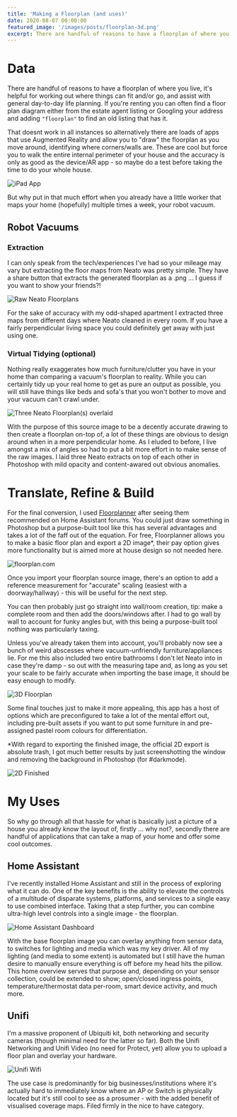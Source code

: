 ```yaml
---
title: 'Making a Floorplan (and uses)'
date: 2020-08-07 00:00:00
featured_image: '/images/posts/floorplan-3d.png'
excerpt: There are handful of reasons to have a floorplan of where you live, it's helpful for working out where things can fit and/or go, and assist with general day-to-day.
---
```


# Data
There are handful of reasons to have a floorplan of where you live, it's helpful for working out where things can fit and/or go, and assist with general day-to-day life planning. If you're renting you can often find a floor plan diagram either from the estate agent listing or Googling your address and adding `"floorplan"` to find an old listing that has it.

That doesnt work in all instances so alternatively there are loads of apps that use Augmented Reality and allow you to "draw" the floorplan as you move around, identifying where corners/walls are. These are cool but force you to walk the entire internal perimeter of your house and the accuracy is only as good as the device/AR app - so maybe do a test before taking the time to do your whole house.

![iPad App](/images/posts/floorplan-iphone-app.jpg "This is a Title")

But why put in that much effort when you already have a little worker that maps your home (hopefully) multiple times a week, your robot vacuum.
## Robot Vacuums
### Extraction
I can only speak from the tech/experiences I've had so your mileage may vary but extracting the floor maps from Neato was pretty simple. They have a share button that extracts the generated floorplan as a .png ... I guess if you want to show your friends?!

![Raw Neato Floorplans](/images/posts/floorplan-neato-three.png)

For the sake of accuracy with my odd-shaped apartment I extracted three maps from different days where Neato cleaned in every room. If you have a fairly perpendicular living space you could definitely get away with just using one.

### Virtual Tidying (optional)
Nothing really exaggerates how much furniture/clutter you have in your home than comparing a vacuum's floorplan to reality. While you can certainly tidy up your real home to get as pure an output as possible, you will still have things like beds and sofa's that you won't bother to move and your vacuum can't crawl under.

![Three Neato Floorplan(s) overlaid](/images/posts/floorplan-neato-combined.png)

With the purpose of this source image to be a decently accurate drawing to then create a floorplan on-top of, a lot of these things are obvious to design around when in a more perpendicular home. As I eluded to before, I live amongst a mix of angles so had to put a bit more effort in to make sense of the raw images. I laid three Neato extracts on top of each other in Photoshop with mild opacity and content-awared out obvious anomalies.

# Translate, Refine & Build
For the final conversion, I used [Floorplanner](https://floorplanner.com/) after seeing them recommended on Home Assistant forums. You could just draw something in Photoshop but a purpose-built tool like this has several advantages and takes a lot of the faff out of the equation. For free, Floorplanner allows you to make a basic floor plan and export a 2D image*, their pay option gives more functionality but is aimed more at house design so not needed here.

![floorplan.com](/images/posts/floorplan-floorplanner-com.png)

Once you import your floorplan source image, there's an option to add a reference measurement for "accurate" scaling (easiest with a doorway/hallway) - this will be useful for the next step.

You can then probably just go straight into wall/room creation, tip: make a complete room and then add the doors/windows after. I had to go wall by wall to account for funky angles but, with this being a purpose-built tool nothing was particularly taxing.

Unless you've already taken them into account, you'll probably now see a bunch of weird abscesses where vacuum-unfriendly furniture/appliances lie. For me this also included two entire bathrooms I don't let Neato into in case they're damp - so out with the measuring tape and, as long as you set your scale to be fairly accurate when importing the base image, it should be easy enough to modify.

![3D Floorplan](/images/posts/floorplan-3d.png)

Some final touches just to make it more appealing, this app has a host of options which are preconfigured to take a lot of the mental effort out, including pre-built assets if you want to put some furniture in and pre-assigned pastel room colours for differentiation.

*With regard to exporting the finished image, the official 2D export is absolute trash, I got much better results by just screenshotting the window and removing the background in Photoshop (for #darkmode).

![2D Finished](/images/posts/floorplan-2d.png)

# My Uses
So why go through all that hassle for what is basically just a picture of a house you already know the layout of, firstly ... why not?, secondly there are handful of applications that can take a map of your home and offer some cool outcomes.

## Home Assistant
I've recently installed Home Assistant and still in the process of exploring what it can do. One of the key benefits is the ability to elevate the controls of a multitude of disparate systems, platforms, and services to a single easy to use combined interface. Taking that a step further, you can combine ultra-high level controls into a single image - the floorplan.

![Home Assistant Dashboard](/images/posts/floorplan-homeassistant.png)

With the base floorplan image you can overlay anything from sensor data, to switches for lighting and media which was my key driver. All of my lighting (and media to some extent) is automated but I still have the human desire to manually ensure everything is off before my head hits the pillow. This home overview serves that purpose and, depending on your sensor collection, could be extended to show; open/closed ingress points, temperature/thermostat data per-room, smart device activity, and much more.


## Unifi
I'm a massive proponent of Ubiquiti kit, both networking and security cameras (though minimal need for the latter so far). Both the Unifi Networking and Unifi Video (no need for Protect, yet) allow you to upload a floor plan and overlay your hardware. 

![Unifi Wifi](/images/posts/floorplan-unifi.png)

The use case is predominantly for big businesses/institutions where it's actually hard to immediately know where an AP or Switch is physically located but it's still cool to see as a prosumer - with the added benefit of visualised coverage maps. Filed firmly in the nice to have category.
